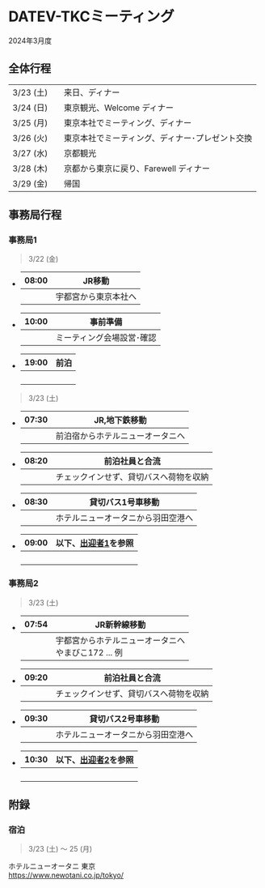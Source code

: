 # DATEV-TKCミーティング  

2024年3月度

## 全体行程

||||
|--:|--|--|
|3/23 (土)||来日、ディナー|
|3/24 (日)||東京観光、Welcome ディナー|
|3/25 (月)||東京本社でミーティング、ディナー|
|3/26 (火)||東京本社でミーティング、ディナー･プレゼント交換|
|3/27 (水)||京都観光|
|3/28 (木)||京都から東京に戻り、Farewell ディナー|
|3/29 (金)||帰国|

## 事務局行程

### 事務局1

> 3/22 (金)

- |08:00|JR移動|
  |--:|--|
  ||宇都宮から東京本社へ|

- |10:00|事前準備|
  |--:|--|
  ||ミーティング会場設営･確認<br>|

- |19:00|前泊|
  |--:|--|
  ||<br>|

> 3/23 (土)

- |07:30|JR,地下鉄移動|
  |--:|--|
  ||前泊宿からホテルニューオータニへ|

- |08:20|前泊社員と合流|
  |--:|--|
  ||チェックインせず、貸切バスへ荷物を収納|

- |08:30|貸切バス1号車移動|
  |--:|--|
  ||ホテルニューオータニから羽田空港へ|

- |09:00|以下、[出迎者1](./welcomer.html)を参照|
  |--:|--|
  ||<br>|

### 事務局2

> 3/23 (土)

- |07:54|JR新幹線移動|
  |--:|--|
  ||宇都宮からホテルニューオータニへ<br>やまびこ172 ... 例|

- |09:20|前泊社員と合流|
  |--:|--|
  ||チェックインせず、貸切バスへ荷物を収納|

- |09:30|貸切バス2号車移動|
  |--:|--|
  ||ホテルニューオータニから羽田空港へ|

- |10:30|以下、[出迎者2](./welcomer.html)を参照|
  |--:|--|
  ||<br>|

## 附録

### 宿泊

> 3/23 (土) ～ 25 (月)

ホテルニューオータニ 東京  
https://www.newotani.co.jp/tokyo/
